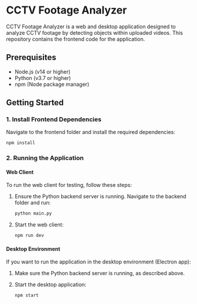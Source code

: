 # CCTV Footage Analyzer

CCTV Footage Analyzer is a web and desktop application designed to analyze CCTV footage by detecting objects within uploaded videos. This repository contains the frontend code for the application.

## Prerequisites

- Node.js (v14 or higher)
- Python (v3.7 or higher)
- npm (Node package manager)

## Getting Started

### 1. Install Frontend Dependencies

Navigate to the frontend folder and install the required dependencies:

```bash
npm install
```

### 2. Running the Application

#### Web Client

To run the web client for testing, follow these steps:

1. Ensure the Python backend server is running. Navigate to the backend folder and run:

   ```bash
   python main.py
   ```

2. Start the web client:

   ```bash
   npm run dev
   ```

#### Desktop Environment

If you want to run the application in the desktop environment (Electron app):

1. Make sure the Python backend server is running, as described above.
2. Start the desktop application:

   ```bash
   npm start
   ```
